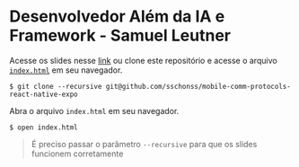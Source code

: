 # Desenvolvedor Além da IA e Framework - Samuel Leutner

Acesse os slides nesse [link](https://developer-talk-beyond-AI-and-framework.vercel.app/) ou clone este repositório e acesse o arquivo [`index.html`](./index.html) em seu navegador.

```shell
$ git clone --recursive git@github.com/sschonss/mobile-comm-protocols-react-native-expo
```

Abra o arquivo `index.html` em seu navegador.

```shell
$ open index.html
```

> É preciso passar o parâmetro `--recursive` para que os slides funcionem corretamente

